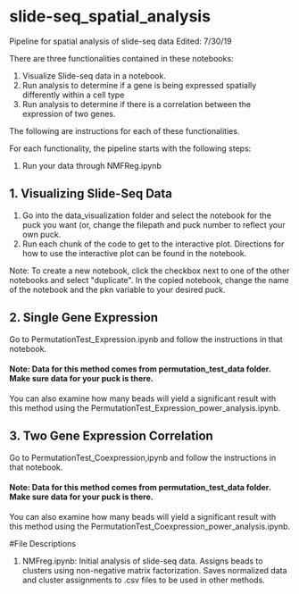 # slide-seq_spatial_analysis
Pipeline for spatial analysis of slide-seq data
Edited: 7/30/19<br>

There are three functionalities contained in these notebooks:
1. Visualize Slide-seq data in a notebook.
2. Run analysis to determine if a gene is being expressed spatially differently within a cell type
3. Run analysis to determine if there is a correlation between the expression of two genes. 

The following are instructions for each of these functionalities. 

For each functionality, the pipeline starts with the following steps: 

1. Run your data through NMFReg.ipynb

## 1. Visualizing Slide-Seq Data

1. Go into the data_visualization folder and select the notebook for the puck you want (or, change the filepath and puck number to reflect your own puck. 
2. Run each chunk of the code to get to the interactive plot. Directions for how to use the interactive plot can be found in the notebook. 

Note: To create a new notebook, click the checkbox next to one of the other notebooks and select "duplicate". In the copied notebook, change the name of the notebook and the pkn variable to your desired puck. 

## 2. Single Gene Expression

Go to PermutationTest_Expression.ipynb and follow the instructions in that notebook. 

#### Note: Data for this method comes from permutation_test_data folder. Make sure data for your puck is there.
You can also examine how many beads will yield a significant result with this method using the PermutationTest_Expression_power_analysis.ipynb.

## 3. Two Gene Expression Correlation

Go to PermutationTest_Coexpression,ipynb and follow the instructions in that notebook.

#### Note: Data for this method comes from permutation_test_data folder. Make sure data for your puck is there.
You can also examine how many beads will yield a significant result with this method using the PermutationTest_Coexpression_power_analysis.ipynb.

#File Descriptions

1. NMFreg.ipynb: Initial analysis of slide-seq data. Assigns beads to clusters using non-negative matrix factorization. Saves normalized data and cluster assignments to .csv files to be used in other methods. 

